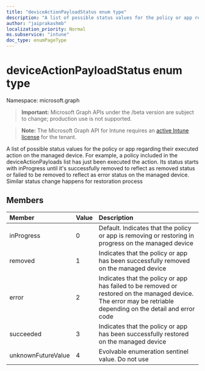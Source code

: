 ```yaml
---
title: "deviceActionPayloadStatus enum type"
description: "A list of possible status values for the policy or app regarding their executed action on the managed device. For example, a policy included in the deviceActionPayloads list has just been executed the action. Its status starts with inProgress until it's successfully removed to reflect as removed status or failed to be removed to reflect as error status on the managed device. Similar status change happens for restoration process"
author: "jaiprakashmb"
localization_priority: Normal
ms.subservice: "intune"
doc_type: enumPageType
---
```


# deviceActionPayloadStatus enum type

Namespace: microsoft.graph

> **Important:** Microsoft Graph APIs under the /beta version are subject to change; production use is not supported.

> **Note:** The Microsoft Graph API for Intune requires an [active Intune license](https://go.microsoft.com/fwlink/?linkid=839381) for the tenant.

A list of possible status values for the policy or app regarding their executed action on the managed device. For example, a policy included in the deviceActionPayloads list has just been executed the action. Its status starts with inProgress until it's successfully removed to reflect as removed status or failed to be removed to reflect as error status on the managed device. Similar status change happens for restoration process

## Members
|Member|Value|Description|
|:---|:---|:---|
|inProgress|0|Default. Indicates that the policy or app is removing or restoring in progress on the managed device|
|removed|1|Indicates that the policy or app has been successfully removed on the managed device|
|error|2|Indicates that the policy or app has failed to be removed or restored on the managed device. The error may be retriable depending on the detail and error code|
|succeeded|3|Indicates that the policy or app has been successfully restored on the managed device|
|unknownFutureValue|4|Evolvable enumeration sentinel value. Do not use|